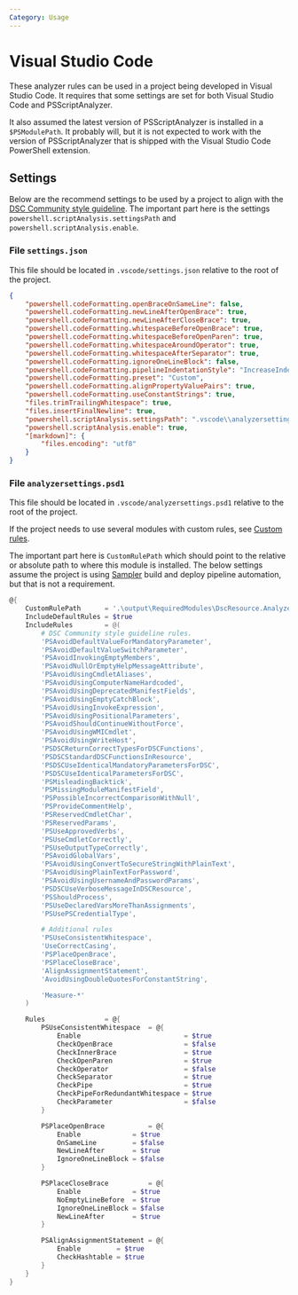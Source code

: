 ```yaml
---
Category: Usage
---
```


# Visual Studio Code

These analyzer rules can be used in a project being developed in Visual Studio Code.
It requires that some settings are set for both Visual Studio Code and PSScriptAnalyzer.

It also assumed the latest version of PSScriptAnalyzer is installed in a `$PSModulePath`.
It probably will, but it is not expected to work with the version of PSScriptAnalyzer
that is shipped with the Visual Studio Code PowerShell extension.

## Settings

Below are the recommend settings to be used by a project to align with the
[DSC Community style guideline](https://dsccommunity.org/styleguidelines/).
The important part here is the settings `powershell.scriptAnalysis.settingsPath`
and `powershell.scriptAnalysis.enable`.

### File `settings.json`

This file should be located in `.vscode/settings.json` relative to the root of
the project.

```json
{
    "powershell.codeFormatting.openBraceOnSameLine": false,
    "powershell.codeFormatting.newLineAfterOpenBrace": true,
    "powershell.codeFormatting.newLineAfterCloseBrace": true,
    "powershell.codeFormatting.whitespaceBeforeOpenBrace": true,
    "powershell.codeFormatting.whitespaceBeforeOpenParen": true,
    "powershell.codeFormatting.whitespaceAroundOperator": true,
    "powershell.codeFormatting.whitespaceAfterSeparator": true,
    "powershell.codeFormatting.ignoreOneLineBlock": false,
    "powershell.codeFormatting.pipelineIndentationStyle": "IncreaseIndentationForFirstPipeline",
    "powershell.codeFormatting.preset": "Custom",
    "powershell.codeFormatting.alignPropertyValuePairs": true,
    "powershell.codeFormatting.useConstantStrings": true,
    "files.trimTrailingWhitespace": true,
    "files.insertFinalNewline": true,
    "powershell.scriptAnalysis.settingsPath": ".vscode\\analyzersettings.psd1",
    "powershell.scriptAnalysis.enable": true,
    "[markdown]": {
        "files.encoding": "utf8"
    }
}
```

### File `analyzersettings.psd1`

This file should be located in `.vscode/analyzersettings.psd1` relative to the
root of the project.

If the project needs to use several modules with custom rules, see [Custom rules](https://learn.microsoft.com/en-us/powershell/utility-modules/psscriptanalyzer/using-scriptanalyzer?view=ps-modules#custom-rules).

The important part here is `CustomRulePath` which should point to the relative or
absolute path to where this module is installed. The below settings assume the project
is using [Sampler](https://github.com/gaelcolas/Sampler) build and deploy pipeline
automation, but that is not a requirement.

```powershell
@{
    CustomRulePath      = '.\output\RequiredModules\DscResource.AnalyzerRules'
    IncludeDefaultRules = $true
    IncludeRules        = @(
        # DSC Community style guideline rules.
        'PSAvoidDefaultValueForMandatoryParameter',
        'PSAvoidDefaultValueSwitchParameter',
        'PSAvoidInvokingEmptyMembers',
        'PSAvoidNullOrEmptyHelpMessageAttribute',
        'PSAvoidUsingCmdletAliases',
        'PSAvoidUsingComputerNameHardcoded',
        'PSAvoidUsingDeprecatedManifestFields',
        'PSAvoidUsingEmptyCatchBlock',
        'PSAvoidUsingInvokeExpression',
        'PSAvoidUsingPositionalParameters',
        'PSAvoidShouldContinueWithoutForce',
        'PSAvoidUsingWMICmdlet',
        'PSAvoidUsingWriteHost',
        'PSDSCReturnCorrectTypesForDSCFunctions',
        'PSDSCStandardDSCFunctionsInResource',
        'PSDSCUseIdenticalMandatoryParametersForDSC',
        'PSDSCUseIdenticalParametersForDSC',
        'PSMisleadingBacktick',
        'PSMissingModuleManifestField',
        'PSPossibleIncorrectComparisonWithNull',
        'PSProvideCommentHelp',
        'PSReservedCmdletChar',
        'PSReservedParams',
        'PSUseApprovedVerbs',
        'PSUseCmdletCorrectly',
        'PSUseOutputTypeCorrectly',
        'PSAvoidGlobalVars',
        'PSAvoidUsingConvertToSecureStringWithPlainText',
        'PSAvoidUsingPlainTextForPassword',
        'PSAvoidUsingUsernameAndPasswordParams',
        'PSDSCUseVerboseMessageInDSCResource',
        'PSShouldProcess',
        'PSUseDeclaredVarsMoreThanAssignments',
        'PSUsePSCredentialType',

        # Additional rules
        'PSUseConsistentWhitespace',
        'UseCorrectCasing',
        'PSPlaceOpenBrace',
        'PSPlaceCloseBrace',
        'AlignAssignmentStatement',
        'AvoidUsingDoubleQuotesForConstantString',

        'Measure-*'
    )

    Rules               = @{
        PSUseConsistentWhitespace  = @{
            Enable                          = $true
            CheckOpenBrace                  = $false
            CheckInnerBrace                 = $true
            CheckOpenParen                  = $true
            CheckOperator                   = $false
            CheckSeparator                  = $true
            CheckPipe                       = $true
            CheckPipeForRedundantWhitespace = $true
            CheckParameter                  = $false
        }

        PSPlaceOpenBrace           = @{
            Enable             = $true
            OnSameLine         = $false
            NewLineAfter       = $true
            IgnoreOneLineBlock = $false
        }

        PSPlaceCloseBrace          = @{
            Enable             = $true
            NoEmptyLineBefore  = $true
            IgnoreOneLineBlock = $false
            NewLineAfter       = $true
        }

        PSAlignAssignmentStatement = @{
            Enable         = $true
            CheckHashtable = $true
        }
    }
}
```
